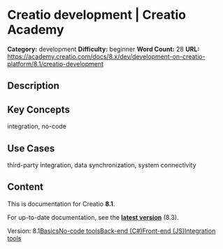 # Creatio development | Creatio Academy

**Category:** development **Difficulty:** beginner **Word Count:** 28 **URL:**
https://academy.creatio.com/docs/8.x/dev/development-on-creatio-platform/8.1/creatio-development

## Description

## Key Concepts

integration, no-code

## Use Cases

third-party integration, data synchronization, system connectivity

## Content

This is documentation for Creatio **8.1**.

For up-to-date documentation, see the
**[latest version](/docs/8.x/dev/development-on-creatio-platform/creatio-development)**
(8.3).

Version:
8.1[Basics](/docs/8.x/dev/development-on-creatio-platform/8.1/architecture/development-in-creatio/creating-applications-on-creatio-platform)[No-code tools](/docs/8.x/dev/development-on-creatio-platform/8.1/architecture/development-in-creatio/no-code)[Back-end (C#)](/docs/8.x/dev/development-on-creatio-platform/8.1/architecture/development-in-creatio/back-end-c-sharp)[Front-end (JS)](/docs/8.x/dev/development-on-creatio-platform/8.1/architecture/development-in-creatio/front-end-js)[Integration tools](/docs/8.x/dev/development-on-creatio-platform/8.1/architecture/development-in-creatio/integrations)
